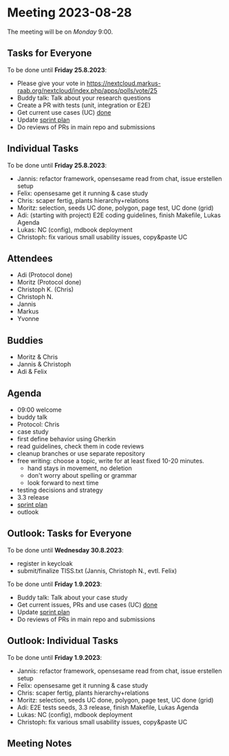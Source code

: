 # Meeting 2023-08-28

The meeting will be on _Monday_ 9:00.

## Tasks for Everyone

To be done until **Friday 25.8.2023**:

- Please give your vote in https://nextcloud.markus-raab.org/nextcloud/index.php/apps/polls/vote/25
- Buddy talk: Talk about your research questions
- Create a PR with tests (unit, integration or E2E)
- Get current use cases (UC) [done](../usecases/README.md)
- Update [sprint plan](https://github.com/orgs/ElektraInitiative/projects/4/)
- Do reviews of PRs in main repo and submissions

## Individual Tasks

To be done until **Friday 25.8.2023**:

- Jannis: refactor framework, opensesame read from chat, issue erstellen setup
- Felix: opensesame get it running & case study
- Chris: scaper fertig, plants hierarchy+relations
- Moritz: selection, seeds UC done, polygon, page test, UC done (grid)
- Adi: (starting with project) E2E coding guidelines, finish Makefile, Lukas Agenda
- Lukas: NC (config), mdbook deployment
- Christoph: fix various small usability issues, copy&paste UC

## Attendees

- Adi (Protocol done)
- Moritz (Protocol done)
- Christoph K. (Chris)
- Christoph N.
- Jannis
- Markus
- Yvonne

## Buddies

- Moritz & Chris
- Jannis & Christoph
- Adi & Felix

## Agenda

- 09:00 welcome
- buddy talk
- Protocol: Chris
- case study
- first define behavior using Gherkin
- read guidelines, check them in code reviews
- cleanup branches or use separate repository
- free writing: choose a topic, write for at least fixed 10-20 minutes.
  - hand stays in movement, no deletion
  - don't worry about spelling or grammar
  - look forward to next time
- testing decisions and strategy
- 3.3 release
- [sprint plan](https://github.com/orgs/ElektraInitiative/projects/4/)
- outlook

## Outlook: Tasks for Everyone

To be done until **Wednesday 30.8.2023**:

- register in keycloak
- submit/finalize TISS.txt (Jannis, Christoph N., evtl. Felix)

To be done until **Friday 1.9.2023**:

- Buddy talk: Talk about your case study
- Get current issues, PRs and use cases (UC) [done](../usecases/README.md)
- Update [sprint plan](https://github.com/orgs/ElektraInitiative/projects/4/)
- Do reviews of PRs in main repo and submissions

## Outlook: Individual Tasks

To be done until **Friday 1.9.2023**:

- Jannis: refactor framework, opensesame read from chat, issue erstellen setup
- Felix: opensesame get it running & case study
- Chris: scaper fertig, plants hierarchy+relations
- Moritz: selection, seeds UC done, polygon, page test, UC done (grid)
- Adi: E2E tests seeds, 3.3 release, finish Makefile, Lukas Agenda
- Lukas: NC (config), mdbook deployment
- Christoph: fix various small usability issues, copy&paste UC

## Meeting Notes
